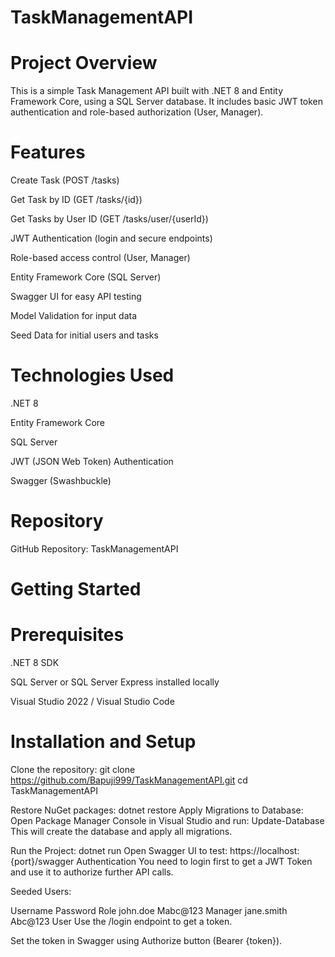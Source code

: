 # TaskManagementAPI

# Project Overview
This is a simple Task Management API built with .NET 8 and Entity Framework Core, using a SQL Server database.
It includes basic JWT token authentication and role-based authorization (User, Manager).

# Features
Create Task (POST /tasks)

Get Task by ID (GET /tasks/{id})

Get Tasks by User ID (GET /tasks/user/{userId})

JWT Authentication (login and secure endpoints)

Role-based access control (User, Manager)

Entity Framework Core (SQL Server)

Swagger UI for easy API testing

Model Validation for input data

Seed Data for initial users and tasks

# Technologies Used
.NET 8

Entity Framework Core

SQL Server

JWT (JSON Web Token) Authentication

Swagger (Swashbuckle)

# Repository
GitHub Repository: TaskManagementAPI

# Getting Started
# Prerequisites
.NET 8 SDK

SQL Server or SQL Server Express installed locally

Visual Studio 2022 / Visual Studio Code

# Installation and Setup
Clone the repository:
git clone https://github.com/Bapuji999/TaskManagementAPI.git
cd TaskManagementAPI

Restore NuGet packages:
dotnet restore
Apply Migrations to Database: Open Package Manager Console in Visual Studio and run:
Update-Database
This will create the database and apply all migrations.

Run the Project:
dotnet run
Open Swagger UI to test:
https://localhost:{port}/swagger
Authentication
You need to login first to get a JWT Token and use it to authorize further API calls.

Seeded Users:

Username	Password	Role
john.doe	Mabc@123	Manager
jane.smith	Abc@123	User
Use the /login endpoint to get a token.

Set the token in Swagger using Authorize button (Bearer {token}).
